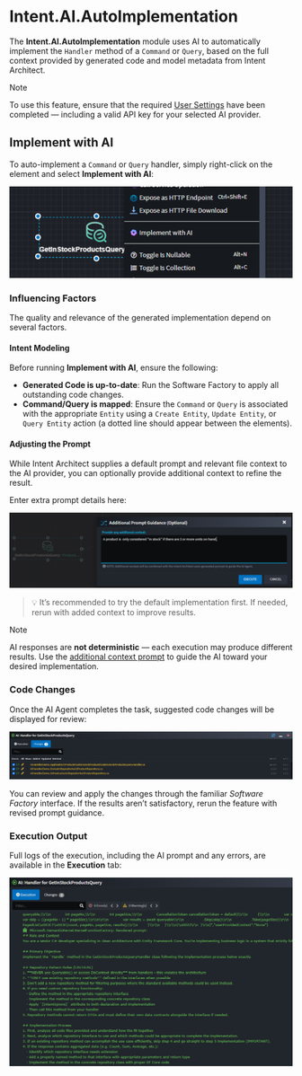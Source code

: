 # Intent.AI.AutoImplementation

The **Intent.AI.AutoImplementation** module uses  AI to automatically implement the `Handler` method of a `Command` or `Query`, based on the full context provided by generated code and model metadata from Intent Architect.

> [!NOTE]
> To use this feature, ensure that the required [User Settings](https://docs.intentarchitect.com/articles/modules-common/intent-common-ai/intent-common-ai.html#user-settings) have been completed — including a valid API key for your selected AI provider.

## Implement with AI

To auto-implement a `Command` or `Query` handler, simply right-click on the element and select **Implement with AI**:

![Auto Implement Menu](images/auto-implement-menu.png)

### Influencing Factors

The quality and relevance of the generated implementation depend on several factors.

#### Intent Modeling

Before running **Implement with AI**, ensure the following:

- **Generated Code is up-to-date**: Run the Software Factory to apply all outstanding code changes.
- **Command/Query is mapped**: Ensure the `Command` or `Query` is associated with the appropriate `Entity` using a `Create Entity`, `Update Entity`, or `Query Entity` action (a dotted line should appear between the elements).

#### Adjusting the Prompt

While Intent Architect supplies a default prompt and relevant file context to the AI provider, you can optionally provide additional context to refine the result.

Enter extra prompt details here:

![Additional Prompt](images/additional-prompt.png)

> 💡 It’s recommended to try the default implementation first. If needed, rerun with added context to improve results.

> [!NOTE]
>
> AI responses are **not deterministic** — each execution may produce different results. Use the [additional context prompt](#adjusting-the-prompt) to guide the AI toward your desired implementation.

### Code Changes

Once the AI Agent completes the task, suggested code changes will be displayed for review:

![Recommended Changes](images/suggest-code-changes.png)

You can review and apply the changes through the familiar _Software Factory_ interface. If the results aren’t satisfactory, rerun the feature with revised prompt guidance.

### Execution Output

Full logs of the execution, including the AI prompt and any errors, are available in the **Execution** tab:

![Recommended Changes](images/execution-logs.png)

